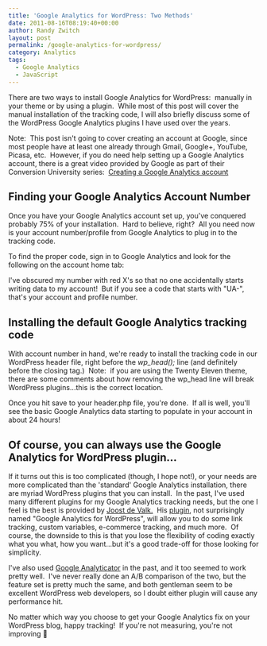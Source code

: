 ```yaml
---
title: 'Google Analytics for WordPress: Two Methods'
date: 2011-08-16T08:19:40+00:00
author: Randy Zwitch
layout: post
permalink: /google-analytics-for-wordpress/
category: Analytics
tags:
  - Google Analytics
  - JavaScript
---
```

There are two ways to install Google Analytics for WordPress:  manually in your theme or by using a plugin.  While most of this post will cover the manual installation of the tracking code, I will also briefly discuss some of the WordPress Google Analytics plugins I have used over the years.

Note:  This post isn't going to cover creating an account at Google, since most people have at least one already through Gmail, Google+, YouTube, Picasa, etc.  However, if you do need help setting up a Google Analytics account, there is a great video provided by Google as part of their Conversion University series:  [Creating a Google Analytics account](http://services.google.com/analytics/breeze/en/installing_ga_code/index.html "Google Analytics Video")



## Finding your Google Analytics Account Number

Once you have your Google Analytics account set up, you've conquered probably 75% of your installation.  Hard to believe, right?  All you need now is your account number/profile from Google Analytics to plug in to the tracking code.

To find the proper code, sign in to Google Analytics and look for the following on the account home tab:

<img class="aligncenter size-full wp-image-364" title="google-analytics-account-number" alt="" src="http://i2.wp.com/randyzwitch.com/wp-content/uploads/2011/08/google-analytics-account-number.png?fit=513%2C235" srcset="http://i2.wp.com/randyzwitch.com/wp-content/uploads/2011/08/google-analytics-account-number.png?w=513 513w, http://i2.wp.com/randyzwitch.com/wp-content/uploads/2011/08/google-analytics-account-number.png?resize=300%2C137 300w, http://i2.wp.com/randyzwitch.com/wp-content/uploads/2011/08/google-analytics-account-number.png?resize=500%2C229 500w" sizes="(max-width: 513px) 100vw, 513px" data-recalc-dims="1" />I've obscured my number with red X's so that no one accidentally starts writing data to my account!  But if you see a code that starts with "UA-", that's your account and profile number.

## Installing the default Google Analytics tracking code

With account number in hand, we're ready to install the tracking code in our WordPress header file, right before the _wp_head();_ line (and definitely before the closing tag.)  Note:  if you are using the Twenty Eleven theme, there are some comments about how removing the wp_head line will break WordPress plugins...this is the correct location.



Once you hit save to your header.php file, you're done.  If all is well, you'll see the basic Google Analytics data starting to populate in your account in about 24 hours!





## Of course, you can always use the Google Analytics for WordPress plugin...

If it turns out this is too complicated (though, I hope not!), or your needs are more complicated than the 'standard' Google Analytics installation, there are myriad WordPress plugins that you can install.  In the past, I've used many different plugins for my Google Analytics tracking needs, but the one I feel is the best is provided by [Joost de Valk.](http://www.yoast.com "Google Analytics for WordPress plugin")  His [plugin](http://yoast.com/wordpress/google-analytics/ "Google Analytics for WordPress plugin"), not surprisingly named "Google Analytics for WordPress", will allow you to do some link tracking, custom variables, e-commerce tracking, and much more.  Of course, the downside to this is that you lose the flexibility of coding exactly what you what, how you want...but it's a good trade-off for those looking for simplicity.

I've also used <a title="Google Analyticator" href="http://ronaldheft.com/code/analyticator/" target="_blank">Google Analyticator</a> in the past, and it too seemed to work pretty well.  I've never really done an A/B comparison of the two, but the feature set is pretty much the same, and both gentleman seem to be excellent WordPress web developers, so I doubt either plugin will cause any performance hit.

No matter which way you choose to get your Google Analytics fix on your WordPress blog, happy tracking!  If you're not measuring, you're not improving 🙂
